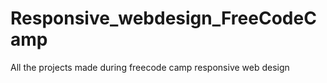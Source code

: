 # Responsive_webdesign_FreeCodeCamp
All the projects made during freecode camp responsive web design
